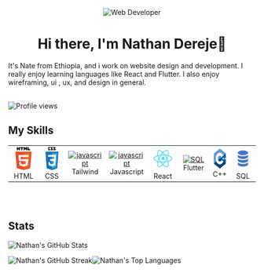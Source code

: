 <div align='center'><img width="75%" alt="Web Developer" height="300px" src="https://images.pexels.com/photos/1779487/pexels-photo-1779487.jpeg?auto=compress&cs=tinysrgb&w=600"></div>


<h1 align="center" style="font-weight: bold;">Hi there, I'm Nathan Dereje👋</h1>
It's Nate from Ethiopia, and i work on website design and development. I really enjoy learning languages like React and Flutter. I also enjoy wireframing, ui , ux, and design in general.
<br><br>
<p align="left">
  <img src="https://komarev.com/ghpvc/?username=Nathan-Dereje-K&label=Profile%20views&color=0e75b6&style=flat" alt="Profile views">
</p>

## My Skills

<table align="center">
  <tr>
    <td align="center" width="96">
      <a href="#js">
        <img src="https://raw.githubusercontent.com/devicons/devicon/master/icons/html5/html5-original-wordmark.svg" width="48" height="48" alt="javascript" />
      </a>
      <br>HTML</br>
    </td>
  <td align="center" width="96">
      <a href="#js">
        <img src="https://raw.githubusercontent.com/devicons/devicon/master/icons/css3/css3-original-wordmark.svg" width="48" height="48" alt="javascript" />
      </a>
      <br>CSS</br>
    </td>
  <td align="center" width="96">
      <a href="#js">
        <img src="https://upload.wikimedia.org/wikipedia/commons/thumb/d/d5/Tailwind_CSS_Logo.svg/768px-Tailwind_CSS_Logo.svg.png?20230715030042" width="48" height="48" alt="javascript" />
      </a>
      <br>Tailwind</br>
    </td>
  <td align="center" width="96">
      <a href="#js">
        <img src="https://upload.wikimedia.org/wikipedia/commons/thumb/9/99/Unofficial_JavaScript_logo_2.svg/1024px-Unofficial_JavaScript_logo_2.svg.png" width="48" height="48" alt="javascript" />
      </a>
      <br>Javascript</br>
    </td>
  <td align="center" width="96">
      <a href="#js">
        <img src="https://raw.githubusercontent.com/github/explore/80688e429a7d4ef2fca1e82350fe8e3517d3494d/topics/react/react.png" width="48" height="48" alt="javascript" />
      </a>
      <br>React</br>
    </td>
  <td align="center" width="96">
      <a href="#js">
        <img src="https://www.vectorlogo.zone/logos/flutterio/flutterio-icon.svg" width="48" height="48" alt="SQL" width="48" height="48" alt="javascript" />
      </a>
      <br>Flutter</br>
    </td>
  <td align="center">
      <a href="https://www.w3schools.com/cpp/" target="_blank" rel="noreferrer">
        <img src="https://raw.githubusercontent.com/devicons/devicon/master/icons/cplusplus/cplusplus-original.svg" alt="C++" width="40" height="40"/>
      </a>
      <br>C++
    </td>
  <td align="center" width="96">
      <a href="#js">
        <img src="https://raw.githubusercontent.com/github/explore/80688e429a7d4ef2fca1e82350fe8e3517d3494d/topics/sql/sql.png" width="48" height="48" alt="SQL" width="48" height="48" alt="javascript" />
      </a>
      <br>SQL</br>
    </td>
  
</tr>
</table><br><br>

## Stats

  <img src="https://github-readme-stats.vercel.app/api?username=Nathan-Dereje-K&show_icons=true&theme=radical&hide_border=true&count_private=true" alt="Nathan's GitHub Stats" width="75%" />
  <div style="display:flex;">
  
  <div>
    <p>
      <img src="https://github-readme-streak-stats.herokuapp.com/?user=Nathan-Dereje-K&theme=radical&hide_border=true" alt="Nathan's GitHub Streak" width="40%" />
    </p>
  </div>
  <div>
    <p>
      <img src="https://github-readme-stats.vercel.app/api/top-langs/?username=Nathan-Dereje-K&layout=compact&theme=radical&hide_border=true" alt="Nathan's Top Languages" width="40%" />
    </p>
  </div>
</div>
